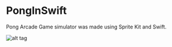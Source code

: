 # PongInSwift
Pong Arcade Game simulator was made using Sprite Kit and Swift.



![alt tag](http://i.giphy.com/26xBv1Hm6YtvQLpXG.gif)

